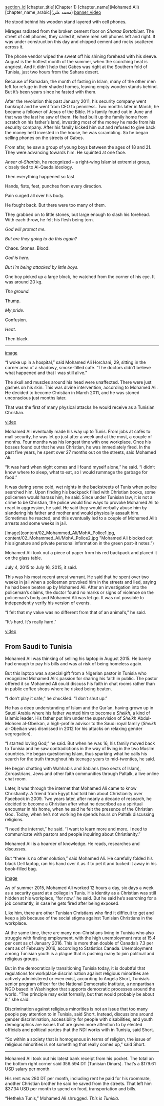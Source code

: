 [section_id](mohammed_ali)
[chapter_title](Chapter 1)
[chapter_name](Mohamed Ali)
[chapter_name_arabic](محمد علي)
[banner_video](content/02_Mohammed_Ali/video/MohamedAli_CapHeader1.mp4)

He stood behind his wooden stand layered with cell phones. 

Mirages radiated from the broken cement floor on _Sharaa Bortabluet_. The street of cell phones, they called it, where men sell phones left and right. It was under construction this day and chipped cement and rocks scattered across it. 

The phone vendor wiped the sweat off his shining forehead with his sleeve. August is the hottest month of the summer, when the scorching heat is angriest. And it didn’t help that Gabes was right at the Southern fold of Tunisia, just two hours from the Sahara desert.

Because of Ramadan, the month of fasting in Islam, many of the other men left for refuge in their shaded homes, leaving empty wooden stands behind. But it’s been years since he fasted with them.  

After the revolution this past January 2011, his security company went bankrupt and he went from CEO to penniless. Two months later in March, he became a follower of Jesus of the Bible. His family found out in June and that was the last he saw of them. He had built up the family home from scratch on his father’s land, investing most of the money he made from his security company. After his family kicked him out and refused to give back the money he’d invested in the house, he was scrambling. So he began selling phones on the streets of Gabes. 

From afar, he saw a group of young boys between the ages of 18 and 21. They were advancing towards him. He squinted at one face. 

_Ansar al-Shariah_, he recognized – a right-wing Islamist extremist group, closely tied to Al-Qaeda ideology. 

Then everything happened so fast. 

Hands, fists, feet, punches from every direction. 

Pain surged all over his body. 

He fought back. But there were too many of them. 

They grabbed on to little stones, but large enough to slash his forehead. With each throw, he felt his flesh being torn. 

_God will protect me_.  

_But are they going to do this again?_ 

Chaos. Stones. Blood. 

_God is here._ 

_But I’m being attacked by little boys._

One boy picked up a large block, he watched from the corner of his eye. It was around 20 kg. 

_The ground._

Thump.

_My pride._

Confusion.

_Heat._

Then black.

---

[image](content/02_Mohammed_Ali/MohA_IMG1.jpg " ")

“I woke up in a hospital,” said Mohamed Ali Horchani, 29, sitting in the corner area of a shadowy, smoke-filled café. “The doctors didn’t believe what happened and that I was still alive.” 

The skull and muscles around his head were unaffected. There were just gashes on his skin. This was divine intervention, according to Mohamed Ali. He decided to become Christian in March 2011, and he was stoned unconscious just months later.

That was the first of many physical attacks he would receive as a Tunisian Christian. 

[video](content/02_Mohammed_Ali/video/Mohamedali_graphics.mp4 " ")

Mohamed Ali eventually made his way up to Tunis. From jobs at cafés to mall security, he was let go just after a week and at the most, a couple of months. Four months was his longest time with one workplace. Once his bosses found out that he was Christian, he was immediately fired. In the past five years, he spent over 27 months out on the streets, said Mohamed Ali. 

“It was hard when night comes and I found myself alone,” he said. “I didn’t know where to sleep, what to eat, so I would rummage the garbage for food.” 

It was during some cold, wet nights in the backstreets of Tunis when police searched him. Upon finding his backpack filled with Christian books, some policemen would harass him, he said. Since under Tunisian law, it is not a crime to be Christian, the police would find ways to provoke Mohamed Ali to react in aggression, he said. He said they would verbally abuse him by slandering his father and mother and would physically assault him. Sometimes he reacted, and this eventually led to a couple of Mohamed Ali’s arrests and some weeks in jail. 


[image](content/02_Mohammed_Ali/MohA_Police1.jpg, content/02_Mohammed_Ali/MohA_Police2.jpg "Mohamed Ali blocked out his signature and private personal information in the green post-it notes.")

Mohamed Ali took out a piece of paper from his red backpack and placed it on the glass table. 

July 4, 2015 to July 16, 2015, it said.  

This was his most recent arrest warrant. He said that he spent over two weeks in jail when a policeman provoked him in the streets and lied, saying he had been beaten up by Mohamed Ali. After an investigation into the policeman’s claims, the doctor found no marks or signs of violence on the policeman’s body and Mohamed Ali was let go. It was not possible to independently verify his version of events.

“I felt that my value was no different from that of an animal’s,” he said. 

“It’s hard. It’s really hard.” 

[video](content/02_Mohammed_Ali/video/MohamedAli_Video1.mp4 " ")

## From Saudi to Tunisia 

Mohamed Ali was thinking of selling his laptop in August 2015. He barely had enough to pay his bills and was at risk of being homeless again. 

But this laptop was a special gift from a Nigerian pastor in Tunisia who recognized Mohamed Ali’s passion for sharing his faith in public. The pastor offered it so Mohamed Ali could discuss his faith in chat rooms rather than in public coffee shops where he risked being beaten. 

“I don’t play it safe,” he chuckled. “I don’t shut up.” 

He has a deep understanding of Islam and the Qur’an, having grown up in Saudi Arabia where his father wanted him to become a _Sheikh_, a kind of Islamic leader. His father put him under the supervision of _Sheikh_ Abdul-Mohsen al-Obeikan, a high-profile advisor to the Saudi royal family (_Sheikh_ al-Obeikan was dismissed in 2012 for his attacks on relaxing gender segregation). 

“I started loving God,” he said.  But when he was 16, his family moved back to Tunisia and he saw contradictions in the way of living in the two Muslim countries. He began questioning Islam, thus sparking what he calls his search for the truth throughout his teenage years to mid-twenties, he said. 

He began chatting with Wahhabis and Sabians (two sects of Islam), Zoroastrians, Jews and other faith communities through Paltalk, a live online chat room.  

Later, it was through the internet that Mohamed Ali came to know Christianity. A friend from Egypt had told him about Christianity over Facebook in 2009.  Two years later, after nearly a decade of research, he decided to become a Christian after what he described as a spiritual encounter in his home, when he said he felt the presence of the Christian God. Today, when he’s not working he spends hours on Paltalk discussing religions. 

“I need the internet,” he said. “I want to learn more and more. I need to communicate with pastors and people inquiring about Christianity.” 

Mohamed Ali is a hoarder of knowledge. He reads, researches and discusses. 

But “there is no other solution,” said Mohamed Ali. He carefully folded his black Dell laptop, ran his hand over it as if to pet it and tucked it away in his book-filled bag.

[image](content/02_Mohammed_Ali/MohA_Bag1.jpg "Mohamed Ali said he always carries around several Christian books and Bibles in his backpack.")

As of summer 2015, Mohamed Ali worked 12 hours a day, six days a week as a security guard at a college in Tunis. His identity as a Christian was still hidden at his workplace, “for now,” he said. But he said he’s searching for a job constantly, in case he gets fired after being exposed. 

Like him, there are other Tunisian Christians who find it difficult to get and keep a job because of the social stigma against Tunisian Christians in the workplace. 

At the same time, there are many non-Christians living in Tunisia who also struggle with finding employment, with the high unemployment rate at 15.4 per cent as of January 2016. This is more than double of Canada’s 7.3 per cent as of February 2016, according to Statistics Canada. Unemployment among Tunisian youth is a plague that is pushing many to join political and religious groups. 

But in the democratically transitioning Tunisia today, it is doubtful that regulations for workplace discrimination against religious minorities are actively administered or even exist, according to Angela Short, Tunisia’s senior program officer for the National Democratic Institute, a nonpartisan NGO based in Washington that supports democratic processes around the world. “The principle may exist formally, but that would probably be about it,” she said. 

Discrimination against religious minorities is not an issue that too many people pay attention to in Tunisia, said Short. Instead, discussions around gender discrimination, accessibility for people with disabilities, and youth demographics are issues that are given more attention to by elected officials and political parties that the NDI works with in Tunisia, said Short. 

“So within a society that is homogenous in terms of religion, the issue of religious minorities is not something that really comes up,” said Short.

---

Mohamed Ali took out his latest bank receipt from his pocket. The total on the bottom right corner said 356.594 DT (Tunisian Dinars). That’s a $179.61 USD salary per month.  

His rent was 280 DT per month, including rent he paid for his roommate, another Christian brother he said he saved from the streets. That left him $37.34 USD per month to spend on food, transportation and bills. 

“Hetheka Tunis,” Mohamed Ali shrugged. _This is Tunisia._


